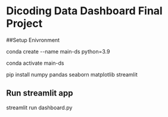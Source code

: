 # Dicoding Data Dashboard Final Project

##Setup Enivronment

conda create --name main-ds python=3.9

conda activate main-ds

pip install numpy pandas seaborn matplotlib streamlit


## Run streamlit app
streamlit run dashboard.py
